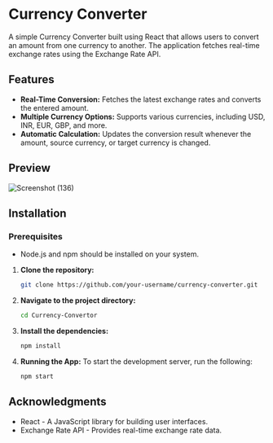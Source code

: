 # Currency Converter

A simple Currency Converter built using React that allows users to convert an amount from one currency to another. The application fetches real-time exchange rates using the Exchange Rate API.

## Features

- **Real-Time Conversion:** Fetches the latest exchange rates and converts the entered amount.
- **Multiple Currency Options:** Supports various currencies, including USD, INR, EUR, GBP, and more.
- **Automatic Calculation:** Updates the conversion result whenever the amount, source currency, or target currency is changed.

## Preview

![Screenshot (136)](https://github.com/user-attachments/assets/1001cf9c-6c0c-40ed-a2d2-96930fb338d2)


## Installation

### Prerequisites
- Node.js and npm should be installed on your system.

1. **Clone the repository:**
   ```bash
   git clone https://github.com/your-username/currency-converter.git

2. **Navigate to the project directory:**
   ```bash
   cd Currency-Convertor
   
3. **Install the dependencies:**
   ```bash
   npm install

4. **Running the App:**
   To start the development server, run the following:
   ```bash
   npm start

## Acknowledgments
- React - A JavaScript library for building user interfaces.
- Exchange Rate API - Provides real-time exchange rate data.
